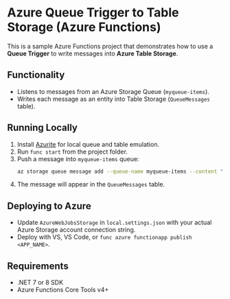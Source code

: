 # Azure Queue Trigger to Table Storage (Azure Functions)

This is a sample Azure Functions project that demonstrates how to use a **Queue Trigger**
to write messages into **Azure Table Storage**.

## Functionality
- Listens to messages from an Azure Storage Queue (`myqueue-items`).
- Writes each message as an entity into Table Storage (`QueueMessages` table).

## Running Locally
1. Install [Azurite](https://learn.microsoft.com/azure/storage/common/storage-use-azurite) for local queue and table emulation.
2. Run `func start` from the project folder.
3. Push a message into `myqueue-items` queue:
   ```bash
   az storage queue message add --queue-name myqueue-items --content "Hello from queue" --connection-string "UseDevelopmentStorage=true"
   ```
4. The message will appear in the `QueueMessages` table.

## Deploying to Azure
- Update `AzureWebJobsStorage` in `local.settings.json` with your actual Azure Storage account connection string.
- Deploy with VS, VS Code, or `func azure functionapp publish <APP_NAME>`.

## Requirements
- .NET 7 or 8 SDK
- Azure Functions Core Tools v4+

